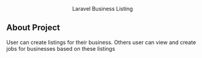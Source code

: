 <p align="center">Laravel Business Listing</p>



## About Project

User can create listings for their business.
Others user can view and create jobs for businesses based on these listings
